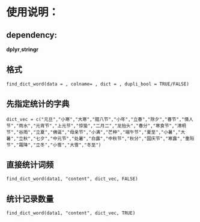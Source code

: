 # 使用说明：

## dependency: 
**dplyr**,**stringr**

## 格式

``find_dict_word(data = , colname= , dict = , dupli_bool = TRUE/FALSE)``

## 先指定统计的字典

``dict_vec = c("元旦","小寒","大寒","腊八节","小年","立春","除夕","春节","情人节","雨水","元宵节","上元节","惊蛰","二月二","龙抬头","春分","寒食节","清明节","谷雨","立夏","佛诞","母亲节","小满","芒种","端午节","夏至","小暑","大暑","立秋","七夕","中元节","处暑","白露","中秋节","秋分","国庆节","寒露","重阳节","霜降","立冬","小雪","大雪","冬至")``

## 直接统计词频

``find_dict_word(data1, "content", dict_vec, FALSE)``

## 统计记录数量

``find_dict_word(data1, "content", dict_vec, TRUE)``
